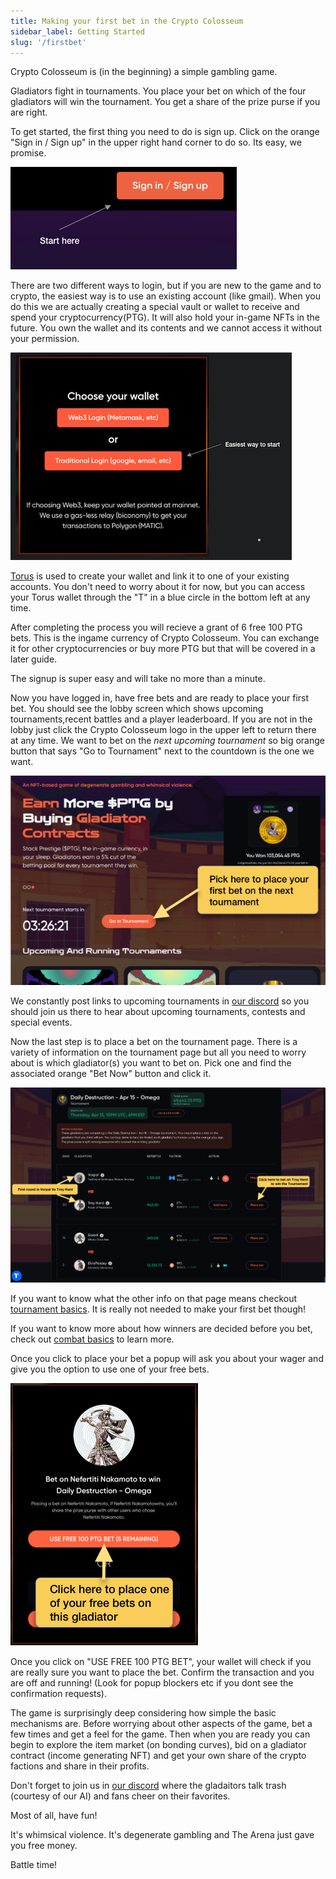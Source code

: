 ```yaml
---
title: Making your first bet in the Crypto Colosseum
sidebar_label: Getting Started
slug: '/firstbet'
---
```


Crypto Colosseum is (in the beginning) a simple gambling game.

Gladiators fight in tournaments.  You place your bet on which of the four gladiators will win the tournament.  You get a share of the prize purse if you are right.

To get started, the first thing you need to do is sign up.  Click on the orange "Sign in / Sign up" in the upper right hand corner to do so. Its easy, we promise.

![image](signIn.png)

There are two different ways to login, but if you are new to the game and to crypto, the easiest way is to use an existing account (like gmail).  When you do this we are actually creating a special vault or wallet to receive and spend your cryptocurrency(PTG).  It will also hold your in-game NFTs in the future.  You own the wallet and its contents and we cannot access it without your permission.

![image](picktraditional.png)

[Torus](https://tor.us) is used to create your wallet and link it to one of your existing accounts.  You don't need to worry about it for now, but you can access your Torus wallet through the "T" in a blue circle in the bottom left at any time.

After completing the process you will recieve a grant of 6 free 100 PTG bets. This is the ingame currency of Crypto Colosseum.  You can exchange it for other cryptocurrencies or buy more PTG but that will be covered in a later guide.

The signup is super easy and will take no more than a minute.

Now you have logged in, have free bets and are ready to place your first bet.  You should see the lobby screen which shows upcoming tournaments,recent battles and a player leaderboard. If you are not in the lobby just click the Crypto Colosseum logo in the upper left to return there at any time.   We want to bet on the *next upcoming tournament* so big orange button that says "Go to Tournament" next to the countdown is the one we want.

![image](newlobby.png)

We constantly post links to upcoming tournaments in [our discord](https://discord.gg/Z2S3EtQKCn) so you should join us there to hear about upcoming tournaments, contests and special events.

Now the last step is to place a bet on the tournament page.  There is a variety of information on the tournament page but all you need to worry about is which gladiator(s) you want to bet on.  Pick one and find the associated orange "Bet Now" button and click it. 

![image](tournamentsimple.png)

If you want to know what the other info on that page means checkout [tournament basics](https://docs.cryptocolosseum.com/tournaments).  It is really not needed to make your first bet though!

If you want to know more about how winners are decided before you bet, check out [combat basics](https://docs.cryptocolosseum.com/gamemechanics/combatexample) to learn more.

Once you click to place your bet a popup will ask you about your wager and give you the option to use one of your free bets.  

![image](firstbetpopup.png)

Once you click on "USE FREE 100 PTG BET", your wallet will check if you are really sure you want to place the bet.  Confirm the transaction and you are off and running!  (Look for popup blockers etc if you dont see the confirmation requests).

The game is surprisingly deep considering how simple the basic mechanisms are.  Before worrying about other aspects of the game, bet a few times and get a feel for the game.  Then when you are ready you can begin to explore the item market (on bonding curves), bid on a gladiator contract (income generating NFT) and get your own share of the crypto factions and share in their profits.

Don't forget to join us in [our discord](https://discord.gg/Z2S3EtQKCn) where the gladaitors talk trash (courtesy of our AI) and fans cheer on their favorites.

Most of all, have fun!  

It's whimsical violence.  It's degenerate gambling and The Arena just gave you free money.  

Battle time!
